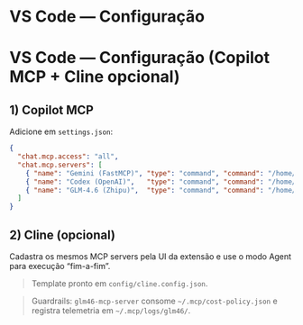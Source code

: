 # VS Code — Configuração

# VS Code — Configuração (Copilot MCP + Cline opcional)

## 1) Copilot MCP
Adicione em `settings.json`:
```json
{
  "chat.mcp.access": "all",
  "chat.mcp.servers": [
    { "name": "Gemini (FastMCP)", "type": "command", "command": "/home/andre/.local/bin/gemini-mcp", "args": [] },
    { "name": "Codex (OpenAI)",   "type": "command", "command": "/home/andre/.local/bin/codex-mcp",  "args": [] },
    { "name": "GLM-4.6 (Zhipu)",  "type": "command", "command": "/home/andre/.local/bin/glm46-mcp", "args": [] }
  ]
}
```

## 2) Cline (opcional)
Cadastra os mesmos MCP servers pela UI da extensão e use o modo Agent para execução “fim-a-fim”.

> Template pronto em `config/cline.config.json`.

> Guardrails: `glm46-mcp-server` consome `~/.mcp/cost-policy.json` e registra telemetria em `~/.mcp/logs/glm46/`.
